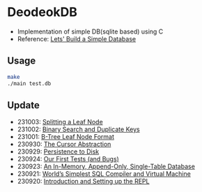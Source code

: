 # DeodeokDB

- Implementation of simple DB(sqlite based) using C
- Reference: [Lets' Build a Simple Database](https://cstack.github.io/db_tutorial/)

## Usage

```bash
make
./main test.db
```

## Update

- 231003: [Splitting a Leaf Node](https://cstack.github.io/db_tutorial/parts/part10.html)
- 231002: [Binary Search and Duplicate Keys](https://cstack.github.io/db_tutorial/parts/part9.html)
- 231001: [B-Tree Leaf Node Format](https://cstack.github.io/db_tutorial/parts/part8.html)
- 230930: [The Cursor Abstraction](https://cstack.github.io/db_tutorial/parts/part6.html)
- 230929: [Persistence to Disk](https://cstack.github.io/db_tutorial/parts/part5.html)
- 230924: [Our First Tests (and Bugs)](https://cstack.github.io/db_tutorial/parts/part4.html)
- 230923: [An In-Memory, Append-Only, Single-Table Database](https://cstack.github.io/db_tutorial/parts/part3.html)
- 230921: [World’s Simplest SQL Compiler and Virtual Machine](https://cstack.github.io/db_tutorial/parts/part2.html)
- 230920: [Introduction and Setting up the REPL](https://cstack.github.io/db_tutorial/parts/part1.html)
